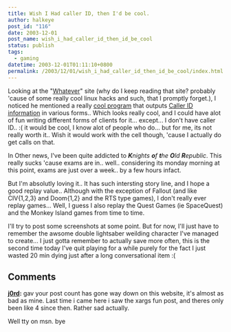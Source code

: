 ```yaml
---
title: Wish I Had caller ID, then I'd be cool.
author: halkeye
post_id: "116"
date: 2003-12-01
post_name: wish_i_had_caller_id_then_id_be_cool
status: publish
tags:
  - gaming
datetime: 2003-12-01T01:11:10+0800
permalink: /2003/12/01/wish_i_had_caller_id_then_id_be_cool/index.html
---
```


Looking at the "[Whatever](https://www.whatever.ca)" site (why do I keep reading that site? probably 'cause of some really cool linux hacks and such, that I promptly forget.), I noticed he mentioned a really [cool program](https://ncid.sourceforge.net/) that outputs [Caller ID information](https://ncid.sourceforge.net/) in various forms.. Which looks really cool, and I could have alot of fun writing different forms of clients for it... except... I don't have caller ID.. :( it would be cool, I know alot of people who do... but for me, its not really worth it.. Wish it would work with the cell though, 'cause I actually do get calls on that.

In Other news, I've been quite addicted to _**K**nights **o**f **t**he **O**ld **R**epublic_. This really sucks 'cause exams are in.. well.. considering its monday morning at this point, exams are just over a week.. by a few hours infact.

But I'm absolutly loving it.. It has such intersting story line, and I hope a good replay value.. Although with the exception of Fallout (and like CIV{1,2,3} and Doom{1,2} and the RTS type games), I don't really ever replay games... Well, I guess I also replay the Quest Games (ie SpaceQuest) and the Monkey Island games from time to time.

I'll try to post some screenshots at some point. But for now, I'll just have to remember the awsome double lightsaber weilding character I've managed to create... I just gotta remember to actually save more often, this is the second time today I've quit playing for a while purely for the fact I just wasted 20 min dying just after a long conversational item :(

## Comments

**[j0rd](#10 "2003-12-07 23:54:41"):** gav your post count has gone way down on this website, it's almost as bad as mine. Last time i came here i saw the xargs fun post, and theres only been like 4 since then. Rather sad actually.

Well tty on msn. bye

